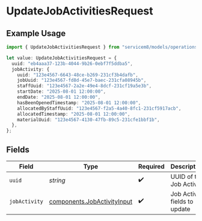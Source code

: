 # UpdateJobActivitiesRequest

## Example Usage

```typescript
import { UpdateJobActivitiesRequest } from "servicem8/models/operations";

let value: UpdateJobActivitiesRequest = {
  uuid: "eb4aaa37-123b-4044-9b26-0ebf7f5ddba5",
  jobActivity: {
    uuid: "123e4567-6643-48ce-b269-231cf3b4dafb",
    jobUuid: "123e4567-fd8d-45e7-baec-231cfa08945b",
    staffUuid: "123e4567-2a2e-49e4-8dcf-231cf19a5e3b",
    startDate: "2025-08-01 12:00:00",
    endDate: "2025-08-01 12:00:00",
    hasBeenOpenedTimestamp: "2025-08-01 12:00:00",
    allocatedByStaffUuid: "123e4567-f2a5-4a40-8fc1-231cf5917acb",
    allocatedTimestamp: "2025-08-01 12:00:00",
    materialUuid: "123e4567-4130-47fb-89c5-231cfe1bbf1b",
  },
};
```

## Fields

| Field                                                                      | Type                                                                       | Required                                                                   | Description                                                                |
| -------------------------------------------------------------------------- | -------------------------------------------------------------------------- | -------------------------------------------------------------------------- | -------------------------------------------------------------------------- |
| `uuid`                                                                     | *string*                                                                   | :heavy_check_mark:                                                         | UUID of the Job Activity                                                   |
| `jobActivity`                                                              | [components.JobActivityInput](../../models/components/jobactivityinput.md) | :heavy_check_mark:                                                         | Job Activity fields to update                                              |